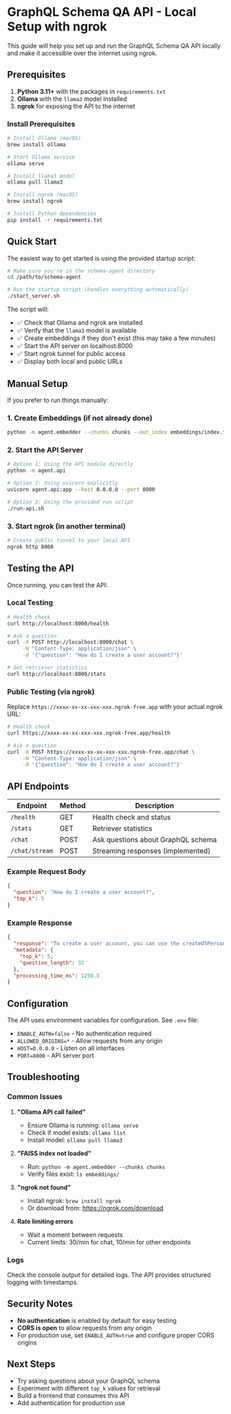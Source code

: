 # GraphQL Schema QA API - Local Setup with ngrok

This guide will help you set up and run the GraphQL Schema QA API locally and make it accessible over the internet using ngrok.

## Prerequisites

1. **Python 3.11+** with the packages in `requirements.txt`
2. **Ollama** with the `llama3` model installed
3. **ngrok** for exposing the API to the internet

### Install Prerequisites

```bash
# Install Ollama (macOS)
brew install ollama

# Start Ollama service
ollama serve

# Install llama3 model
ollama pull llama3

# Install ngrok (macOS) 
brew install ngrok

# Install Python dependencies
pip install -r requirements.txt
```

## Quick Start

The easiest way to get started is using the provided startup script:

```bash
# Make sure you're in the schema-agent directory
cd /path/to/schema-agent

# Run the startup script (handles everything automatically)
./start_server.sh
```

The script will:
- ✅ Check that Ollama and ngrok are installed
- ✅ Verify that the `llama3` model is available
- ✅ Create embeddings if they don't exist (this may take a few minutes)
- ✅ Start the API server on localhost:8000
- ✅ Start ngrok tunnel for public access
- ✅ Display both local and public URLs

## Manual Setup

If you prefer to run things manually:

### 1. Create Embeddings (if not already done)

```bash
python -m agent.embedder --chunks chunks --out_index embeddings/index.faiss --out_meta embeddings/metadata.json
```

### 2. Start the API Server

```bash
# Option 1: Using the API module directly
python -m agent.api

# Option 2: Using uvicorn explicitly  
uvicorn agent.api:app --host 0.0.0.0 --port 8000

# Option 3: Using the provided run script
./run-api.sh
```

### 3. Start ngrok (in another terminal)

```bash
# Create public tunnel to your local API
ngrok http 8000
```

## Testing the API

Once running, you can test the API:

### Local Testing

```bash
# Health check
curl http://localhost:8000/health

# Ask a question
curl -X POST http://localhost:8000/chat \
     -H "Content-Type: application/json" \
     -d '{"question": "How do I create a user account?"}'

# Get retriever statistics  
curl http://localhost:8000/stats
```

### Public Testing (via ngrok)

Replace `https://xxxx-xx-xx-xxx-xxx.ngrok-free.app` with your actual ngrok URL:

```bash
# Health check
curl https://xxxx-xx-xx-xxx-xxx.ngrok-free.app/health

# Ask a question
curl -X POST https://xxxx-xx-xx-xxx-xxx.ngrok-free.app/chat \
     -H "Content-Type: application/json" \
     -d '{"question": "How do I create a user account?"}'
```

## API Endpoints

| Endpoint | Method | Description |
|----------|--------|-------------|
| `/health` | GET | Health check and status |
| `/stats` | GET | Retriever statistics |
| `/chat` | POST | Ask questions about GraphQL schema |
| `/chat/stream` | POST | Streaming responses (implemented) |

### Example Request Body

```json
{
  "question": "How do I create a user account?",
  "top_k": 5
}
```

### Example Response

```json
{
  "response": "To create a user account, you can use the createUSPersonAccountHolder mutation...",
  "metadata": {
    "top_k": 5,
    "question_length": 32
  },
  "processing_time_ms": 1250.5
}
```

## Configuration

The API uses environment variables for configuration. See `.env` file:

- `ENABLE_AUTH=false` - No authentication required
- `ALLOWED_ORIGINS=*` - Allow requests from any origin
- `HOST=0.0.0.0` - Listen on all interfaces
- `PORT=8000` - API server port

## Troubleshooting

### Common Issues

1. **"Ollama API call failed"**
   - Ensure Ollama is running: `ollama serve`
   - Check if model exists: `ollama list`
   - Install model: `ollama pull llama3`

2. **"FAISS index not loaded"**
   - Run: `python -m agent.embedder --chunks chunks`
   - Verify files exist: `ls embeddings/`

3. **"ngrok not found"**
   - Install ngrok: `brew install ngrok`
   - Or download from: https://ngrok.com/download

4. **Rate limiting errors**
   - Wait a moment between requests
   - Current limits: 30/min for chat, 10/min for other endpoints

### Logs

Check the console output for detailed logs. The API provides structured logging with timestamps.

## Security Notes

- **No authentication** is enabled by default for easy testing
- **CORS is open** to allow requests from any origin  
- For production use, set `ENABLE_AUTH=true` and configure proper CORS origins

## Next Steps

- Try asking questions about your GraphQL schema
- Experiment with different `top_k` values for retrieval
- Build a frontend that consumes this API
- Add authentication for production use